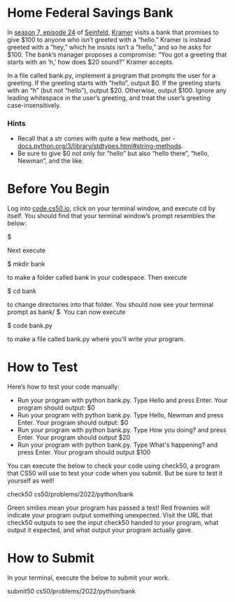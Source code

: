 # Home Federal Savings Bank

In [season 7, episode 24](https://en.wikipedia.org/wiki/The_Invitations) of [Seinfeld](https://en.wikipedia.org/wiki/Seinfeld), [Kramer](https://en.wikipedia.org/wiki/Cosmo_Kramer) visits a bank that promises to give $100 to anyone who isn’t greeted with a “hello.” Kramer is instead greeted with a “hey,” which he insists isn’t a “hello,” and so he asks for $100. The bank’s manager proposes a compromise: “You got a greeting that starts with an ‘h,’ how does $20 sound?” Kramer accepts.

In a file called bank.py, implement a program that prompts the user for a greeting. If the greeting starts with “hello”, output $0. If the greeting starts with an “h” (but not “hello”), output $20. Otherwise, output $100. Ignore any leading whitespace in the user’s greeting, and treat the user’s greeting case-insensitively.

### Hints

* Recall that a str comes with quite a few methods, per - [docs.python.org/3/library/stdtypes.html#string-methods](https://docs.python.org/3/library/stdtypes.html#string-methods).
* Be sure to give $0 not only for “hello” but also “hello there”, “hello, Newman”, and the like.

# Before You Begin
Log into [code.cs50.io](https://code.cs50.io/), click on your terminal window, and execute cd by itself. You should find that your terminal window’s prompt resembles the below:

$

Next execute

$ mkdir bank

to make a folder called bank in your codespace.
Then execute

$ cd bank

to change directories into that folder. You should now see your terminal prompt as bank/ $. You can now execute

$ code bank.py

to make a file called bank.py where you’ll write your program.

# How to Test
Here’s how to test your code manually:

* Run your program with python bank.py. Type Hello and press Enter. Your program should output:
$0 
* Run your program with python bank.py. Type Hello, Newman and press Enter. Your program should output:
$0
* Run your program with python bank.py. Type How you doing? and press Enter. Your program should output
$20
* Run your program with python bank.py. Type What's happening? and press Enter. Your program should output
$100

You can execute the below to check your code using check50, a program that CS50 will use to test your code when you submit. But be sure to test it yourself as well!

check50 cs50/problems/2022/python/bank

Green smilies mean your program has passed a test! Red frownies will indicate your program output something unexpected. Visit the URL that check50 outputs to see the input check50 handed to your program, what output it expected, and what output your program actually gave.

# How to Submit
In your terminal, execute the below to submit your work.

submit50 cs50/problems/2022/python/bank
